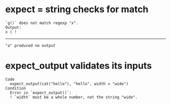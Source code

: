 # expect = string checks for match

    `g()` does not match regexp "x".
    Output:
    x | !

---

    "a" produced no output

# expect_output validates its inputs

    Code
      expect_output(cat("hello"), "hello", width = "wide")
    Condition
      Error in `expect_output()`:
      ! `width` must be a whole number, not the string "wide".

